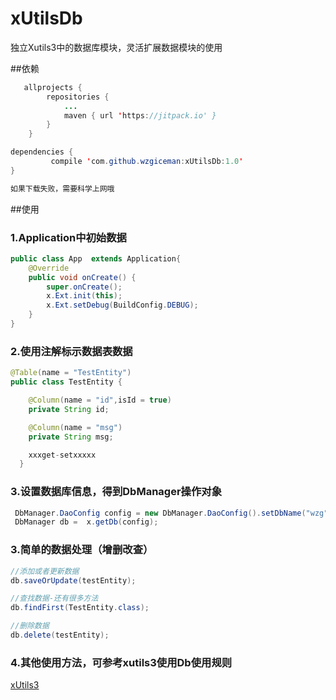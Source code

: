 # xUtilsDb
独立Xutils3中的数据库模块，灵活扩展数据模块的使用


##依赖
```java
   allprojects {
		repositories {
			...
			maven { url 'https://jitpack.io' }
		}
	}

```

```java
dependencies {
	     compile 'com.github.wzgiceman:xUtilsDb:1.0'
}

如果下载失败，需要科学上网哦
```

##使用

### 1.Application中初始数据
```java
public class App  extends Application{
    @Override
    public void onCreate() {
        super.onCreate();
        x.Ext.init(this);
        x.Ext.setDebug(BuildConfig.DEBUG);
    }
}
```

### 2.使用注解标示数据表数据

```java
@Table(name = "TestEntity")
public class TestEntity {

    @Column(name = "id",isId = true)
    private String id;

    @Column(name = "msg")
    private String msg;

    xxxget-setxxxxx
  }
```

### 3.设置数据库信息，得到DbManager操作对象
```java
 DbManager.DaoConfig config = new DbManager.DaoConfig().setDbName("wzg").setDbVersion(1);
 DbManager db =  x.getDb(config);
```


### 3.简单的数据处理（增删改查）

```java
//添加或者更新数据
db.saveOrUpdate(testEntity);

//查找数据-还有很多方法
db.findFirst(TestEntity.class);

//删除数据
db.delete(testEntity);
```

### 4.其他使用方法，可参考xutils3使用Db使用规则

[xUtils3](https://github.com/wyouflf/xUtils3)
